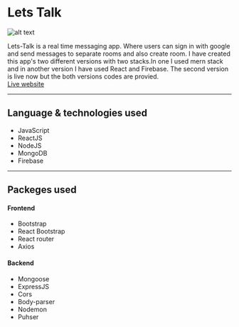 # **Lets Talk**

![alt text](https://www.dl.dropboxusercontent.com/s/glylbfzicvkon8u/letschat.png?dl=0)

Lets-Talk is a real time messaging app. Where users can sign in with google and send messages to separate rooms and also create room. I have created this app's two different versions with two stacks.In one I used mern stack and in another version I have used React and Firebase. The second version is live now but the both versions codes are provied.
<br />
[Live website](https://let-s-talk-ishad.web.app)

---

## **Language & technologies used**
* JavaScript
* ReactJS
* NodeJS
* MongoDB
* Firebase

---

## **Packeges used**

#### Frontend
* Bootstrap
* React Bootstrap
* React router
* Axios

#### Backend
* Mongoose
* ExpressJS
* Cors
* Body-parser
* Nodemon
* Puhser
